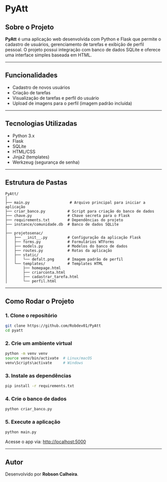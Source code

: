 
#  PyAtt

## Sobre o Projeto

**PyAtt** é uma aplicação web desenvolvida com Python e Flask que permite o cadastro de usuários, gerenciamento de tarefas e exibição de perfil pessoal. O projeto possui integração com banco de dados SQLite e oferece uma interface simples baseada em HTML.

---

## Funcionalidades

- Cadastro de novos usuários
- Criação de tarefas
- Visualização de tarefas e perfil do usuário
- Upload de imagens para o perfil (imagem padrão incluída)

---

## Tecnologias Utilizadas

- Python 3.x
- Flask
- SQLite
- HTML/CSS
- Jinja2 (templates)
- Werkzeug (segurança de senha)

---

## Estrutura de Pastas

```
PyAtt/
│
├── main.py                  # Arquivo principal para iniciar a aplicação
├── criar_banco.py          # Script para criação do banco de dados
├── chave.py                # Chave secreta para o Flask
├── requirements.txt        # Dependências do projeto
├── instance/comunidade.db  # Banco de dados SQLite
│
├── projetosenac/
│   ├── __init__.py         # Configuração da aplicação Flask
│   ├── forms.py            # Formulários WTForms
│   ├── models.py           # Modelos do banco de dados
│   ├── routes.py           # Rotas da aplicação
│   ├── static/
│   │   └── defalt.png      # Imagem padrão de perfil
│   └── templates/          # Templates HTML
│       ├── homepage.html
│       ├── criarconta.html
│       ├── cadastrar_tarefa.html
│       └── perfil.html
```

---

## Como Rodar o Projeto

### 1. Clone o repositório
```bash
git clone https://github.com/Robdev01/PyAtt
cd pyatt
```

### 2. Crie um ambiente virtual
```bash
python -m venv venv
source venv/bin/activate  # Linux/macOS
venv\Scripts\activate     # Windows
```

### 3. Instale as dependências
```bash
pip install -r requirements.txt
```

### 4. Crie o banco de dados
```bash
python criar_banco.py
```

### 5. Execute a aplicação
```bash
python main.py
```

Acesse o app via: [http://localhost:5000](http://localhost:5000)

---

## Autor

Desenvolvido por **Robson Calheira**.
